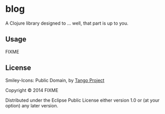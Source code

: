 # blog

A Clojure library designed to ... well, that part is up to you.

## Usage

FIXME

## License

Smiley-Icons: Public Domain, by [Tango Project](http://tango.freedesktop.org/Tango_Icon_Library)

Copyright © 2014 FIXME

Distributed under the Eclipse Public License either version 1.0 or (at
your option) any later version.
